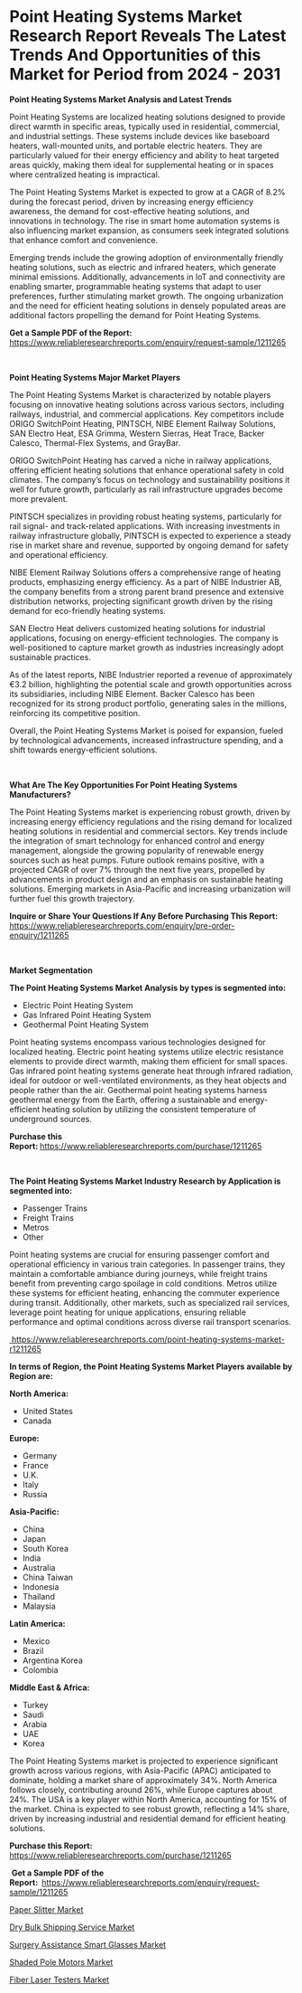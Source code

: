 <p><h1>Point Heating Systems Market Research Report Reveals The Latest Trends And Opportunities of this Market for Period from 2024 - 2031</h1></p><p><strong>Point Heating Systems Market Analysis and Latest Trends</strong></p>
<p><p>Point Heating Systems are localized heating solutions designed to provide direct warmth in specific areas, typically used in residential, commercial, and industrial settings. These systems include devices like baseboard heaters, wall-mounted units, and portable electric heaters. They are particularly valued for their energy efficiency and ability to heat targeted areas quickly, making them ideal for supplemental heating or in spaces where centralized heating is impractical.</p><p>The Point Heating Systems Market is expected to grow at a CAGR of 8.2% during the forecast period, driven by increasing energy efficiency awareness, the demand for cost-effective heating solutions, and innovations in technology. The rise in smart home automation systems is also influencing market expansion, as consumers seek integrated solutions that enhance comfort and convenience. </p><p>Emerging trends include the growing adoption of environmentally friendly heating solutions, such as electric and infrared heaters, which generate minimal emissions. Additionally, advancements in IoT and connectivity are enabling smarter, programmable heating systems that adapt to user preferences, further stimulating market growth. The ongoing urbanization and the need for efficient heating solutions in densely populated areas are additional factors propelling the demand for Point Heating Systems.</p></p>
<p><strong>Get a Sample PDF of the Report:&nbsp;</strong> <a href="https://www.reliableresearchreports.com/enquiry/request-sample/1211265?utm_campaign=112&utm_medium=2&utm_source=Github&utm_content=ia&utm_term=05102024&utm_id=point-heating-systems">https://www.reliableresearchreports.com/enquiry/request-sample/1211265</a></p>
<p>&nbsp;</p>
<p><strong>Point Heating Systems Major Market Players</strong></p>
<p><p>The Point Heating Systems Market is characterized by notable players focusing on innovative heating solutions across various sectors, including railways, industrial, and commercial applications. Key competitors include ORIGO SwitchPoint Heating, PINTSCH, NIBE Element Railway Solutions, SAN Electro Heat, ESA Grimma, Western Sierras, Heat Trace, Backer Calesco, Thermal-Flex Systems, and GrayBar.</p><p>ORIGO SwitchPoint Heating has carved a niche in railway applications, offering efficient heating solutions that enhance operational safety in cold climates. The company’s focus on technology and sustainability positions it well for future growth, particularly as rail infrastructure upgrades become more prevalent.</p><p>PINTSCH specializes in providing robust heating systems, particularly for rail signal- and track-related applications. With increasing investments in railway infrastructure globally, PINTSCH is expected to experience a steady rise in market share and revenue, supported by ongoing demand for safety and operational efficiency.</p><p>NIBE Element Railway Solutions offers a comprehensive range of heating products, emphasizing energy efficiency. As a part of NIBE Industrier AB, the company benefits from a strong parent brand presence and extensive distribution networks, projecting significant growth driven by the rising demand for eco-friendly heating systems.</p><p>SAN Electro Heat delivers customized heating solutions for industrial applications, focusing on energy-efficient technologies. The company is well-positioned to capture market growth as industries increasingly adopt sustainable practices.</p><p>As of the latest reports, NIBE Industrier reported a revenue of approximately €3.2 billion, highlighting the potential scale and growth opportunities across its subsidiaries, including NIBE Element. Backer Calesco has been recognized for its strong product portfolio, generating sales in the millions, reinforcing its competitive position.</p><p>Overall, the Point Heating Systems Market is poised for expansion, fueled by technological advancements, increased infrastructure spending, and a shift towards energy-efficient solutions.</p></p>
<p>&nbsp;</p>
<p><strong>What Are The Key Opportunities For Point Heating Systems Manufacturers?</strong></p>
<p><p>The Point Heating Systems market is experiencing robust growth, driven by increasing energy efficiency regulations and the rising demand for localized heating solutions in residential and commercial sectors. Key trends include the integration of smart technology for enhanced control and energy management, alongside the growing popularity of renewable energy sources such as heat pumps. Future outlook remains positive, with a projected CAGR of over 7% through the next five years, propelled by advancements in product design and an emphasis on sustainable heating solutions. Emerging markets in Asia-Pacific and increasing urbanization will further fuel this growth trajectory.</p></p>
<p><strong>Inquire or Share Your Questions If Any Before Purchasing This Report:</strong> <a href="https://www.reliableresearchreports.com/enquiry/pre-order-enquiry/1211265?utm_campaign=112&utm_medium=2&utm_source=Github&utm_content=ia&utm_term=05102024&utm_id=point-heating-systems">https://www.reliableresearchreports.com/enquiry/pre-order-enquiry/1211265</a></p>
<p>&nbsp;</p>
<p><strong>Market Segmentation</strong></p>
<p><strong>The Point Heating Systems Market Analysis by types is segmented into:</strong></p>
<p><ul><li>Electric Point Heating System</li><li>Gas Infrared Point Heating System</li><li>Geothermal Point Heating System</li></ul></p>
<p><p>Point heating systems encompass various technologies designed for localized heating. Electric point heating systems utilize electric resistance elements to provide direct warmth, making them efficient for small spaces. Gas infrared point heating systems generate heat through infrared radiation, ideal for outdoor or well-ventilated environments, as they heat objects and people rather than the air. Geothermal point heating systems harness geothermal energy from the Earth, offering a sustainable and energy-efficient heating solution by utilizing the consistent temperature of underground sources.</p></p>
<p><strong>Purchase this Report:&nbsp;</strong><a href="https://www.reliableresearchreports.com/purchase/1211265?utm_campaign=112&utm_medium=2&utm_source=Github&utm_content=ia&utm_term=05102024&utm_id=point-heating-systems">https://www.reliableresearchreports.com/purchase/1211265</a></p>
<p>&nbsp;</p>
<p><strong>The Point Heating Systems Market Industry Research by Application is segmented into:</strong></p>
<p><ul><li>Passenger Trains</li><li>Freight Trains</li><li>Metros</li><li>Other</li></ul></p>
<p><p>Point heating systems are crucial for ensuring passenger comfort and operational efficiency in various train categories. In passenger trains, they maintain a comfortable ambiance during journeys, while freight trains benefit from preventing cargo spoilage in cold conditions. Metros utilize these systems for efficient heating, enhancing the commuter experience during transit. Additionally, other markets, such as specialized rail services, leverage point heating for unique applications, ensuring reliable performance and optimal conditions across diverse rail transport scenarios.</p></p>
<p><a href="https://www.reliableresearchreports.com/point-heating-systems-market-r1211265?utm_campaign=112&utm_medium=2&utm_source=Github&utm_content=ia&utm_term=05102024&utm_id=point-heating-systems">&nbsp;https://www.reliableresearchreports.com/point-heating-systems-market-r1211265</a></p>
<p><strong>In terms of Region, the Point Heating Systems Market Players available by Region are:</strong></p>
<p>
    <p> <strong> North America: </strong>
        <ul>
            <li>United States</li>
            <li>Canada</li>
        </ul>
        </p> 
    <p> <strong> Europe: </strong>
        <ul>
            <li>Germany</li>
            <li>France</li>
            <li>U.K.</li>
            <li>Italy</li>
            <li>Russia</li>
        </ul>
        </p> 
    <p> <strong> Asia-Pacific: </strong>
        <ul>
            <li>China</li>
            <li>Japan</li>
            <li>South Korea</li>
            <li>India</li>
            <li>Australia</li>
            <li>China Taiwan</li>
            <li>Indonesia</li>
            <li>Thailand</li>
            <li>Malaysia</li>
        </ul>
        </p> 
    <p> <strong> Latin America: </strong>
        <ul>
            <li>Mexico</li>
            <li>Brazil</li>
            <li>Argentina Korea</li>
            <li>Colombia</li>
        </ul>
        </p> 
    <p> <strong> Middle East & Africa: </strong>
        <ul>
            <li>Turkey</li>
            <li>Saudi</li>
            <li>Arabia</li>
            <li>UAE</li>
            <li>Korea</li>
        </ul>
    </p>
    </p>
<p><p>The Point Heating Systems market is projected to experience significant growth across various regions, with Asia-Pacific (APAC) anticipated to dominate, holding a market share of approximately 34%. North America follows closely, contributing around 26%, while Europe captures about 24%. The USA is a key player within North America, accounting for 15% of the market. China is expected to see robust growth, reflecting a 14% share, driven by increasing industrial and residential demand for efficient heating solutions.</p></p>
<p><strong>Purchase this Report: </strong><a href="https://www.reliableresearchreports.com/purchase/1211265?utm_campaign=112&utm_medium=2&utm_source=Github&utm_content=ia&utm_term=05102024&utm_id=point-heating-systems">https://www.reliableresearchreports.com/purchase/1211265</a></p>
<p>&nbsp;<strong>Get a Sample PDF of the Report:&nbsp;&nbsp;</strong><a href="https://www.reliableresearchreports.com/enquiry/request-sample/1211265?utm_campaign=112&utm_medium=2&utm_source=Github&utm_content=ia&utm_term=05102024&utm_id=point-heating-systems">https://www.reliableresearchreports.com/enquiry/request-sample/1211265</a></p>
<p><strong></strong></p>
<p><p><a href="https://www.linkedin.com/pulse/paper-slitter-market-analysis-product-segmentation-regional-xwxve?utm_campaign=112&utm_medium=2&utm_source=Github&utm_content=ia&utm_term=05102024&utm_id=point-heating-systems">Paper Slitter Market</a></p><p><a href="https://github.com/ShaheenRoz/Market-Research-Report-List-1/blob/main/dry-bulk-shipping-service-market.md?utm_campaign=112&utm_medium=2&utm_source=Github&utm_content=ia&utm_term=05102024&utm_id=point-heating-systems">Dry Bulk Shipping Service Market</a></p><p><a href="https://github.com/SanjidaMahmud81/Market-Research-Report-List-1/blob/main/surgery-assistance-smart-glasses-market.md?utm_campaign=112&utm_medium=2&utm_source=Github&utm_content=ia&utm_term=05102024&utm_id=point-heating-systems">Surgery Assistance Smart Glasses Market</a></p><p><a href="https://issuu.com/reportprime-2/docs/shaded-pole-motors-market-size-2030_914c8cbabd0cc9?utm_campaign=112&utm_medium=2&utm_source=Github&utm_content=ia&utm_term=05102024&utm_id=point-heating-systems">Shaded Pole Motors Market</a></p><p><a href="https://issuu.com/reportprime-2/docs/fiber-laser-testers-market-size-203_c1c09a2c74a189?utm_campaign=112&utm_medium=2&utm_source=Github&utm_content=ia&utm_term=05102024&utm_id=point-heating-systems">Fiber Laser Testers Market</a></p></p>